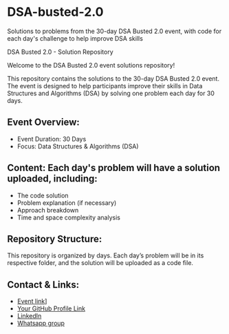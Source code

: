 # DSA-busted-2.0
Solutions to problems from the 30-day DSA Busted 2.0 event, with code for each day's challenge to help improve DSA skills

DSA Busted 2.0 - Solution Repository

Welcome to the DSA Busted 2.0 event solutions repository!

This repository contains the solutions to the 30-day DSA Busted 2.0 event. The event is designed to help participants improve their skills in Data Structures and Algorithms (DSA) by solving one problem each day for 30 days.

## Event Overview:
- Event Duration: 30 Days
- Focus: Data Structures & Algorithms (DSA)

## Content: Each day's problem will have a solution uploaded, including:
  - The code solution
  - Problem explanation (if necessary)
  - Approach breakdown
  - Time and space complexity analysis

## Repository Structure:
This repository is organized by days. Each day’s problem will be in its respective folder, and the solution will be uploaded as a code file.

## Contact & Links:
-  [Event link](https://gdg.community.dev/events/details/google-gdg-on-campus-marathwada-mitra-mandals-college-of-engineering-pune-india-presents-dsa-busted-20/)]
-  [Your GitHub Profile Link](https://github.com/CodingManiac27)
-  [LinkedIn](https://www.linkedin.com/in/shubham-pawar-9092b72b1/)
-  [Whatsapp group](https://chat.whatsapp.com/ESA2tSKWQ7GFnpEE28mhp0) 





